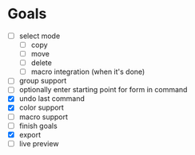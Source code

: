 # Goals

- [ ] select mode
  - [ ] copy
  - [ ] move
  - [ ] delete
  - [ ] macro integration (when it's done)
- [ ] group support
- [ ] optionally enter starting point for form in command
- [x] undo last command
- [x] color support
- [ ] macro support
- [ ] finish goals
- [x] export
- [ ] live preview

